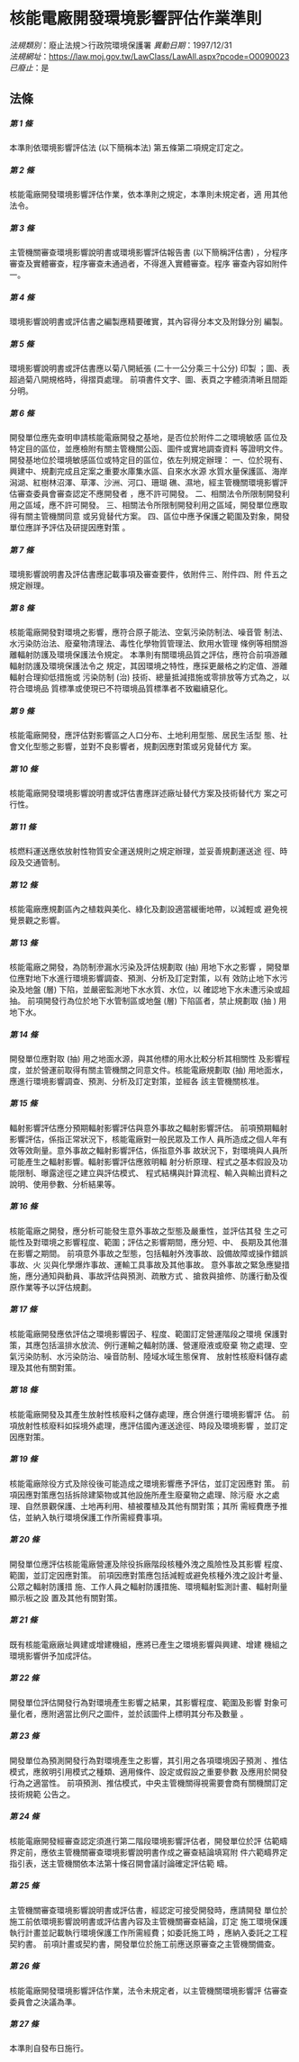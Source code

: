 # 核能電廠開發環境影響評估作業準則

*法規類別*：廢止法規＞行政院環境保護署
*異動日期*：1997/12/31  
*法規網址*：https://law.moj.gov.tw/LawClass/LawAll.aspx?pcode=O0090023
*已廢止*：是


## 法條
##### 第 1 條
本準則依環境影響評估法 (以下簡稱本法) 第五條第二項規定訂定之。

##### 第 2 條
核能電廠開發環境影響評估作業，依本準則之規定，本準則未規定者，適
用其他法令。

##### 第 3 條
主管機關審查環境影響說明書或環境影響評估報告書 (以下簡稱評估書)
，分程序審查及實體審查，程序審查未通過者，不得進入實體審查。程序
審查內容如附件一。

##### 第 4 條
環境影響說明書或評估書之編製應精要確實，其內容得分本文及附錄分別
編製。

##### 第 5 條
環境影響說明書或評估書應以菊八開紙張 (二十一公分乘三十公分) 印製
；圖、表超過菊八開規格時，得摺頁處理。
前項書件文字、圖、表頁之字體須清晰且間距分明。

##### 第 6 條
開發單位應先查明申請核能電廠開發之基地，是否位於附件二之環境敏感
區位及特定目的區位，並應檢附有關主管機關公函、圖件或實地調查資料
等證明文件。
開發基地位於環境敏感區位或特定目的區位，依左列規定辦理：
一、位於現有、興建中、規劃完成且定案之重要水庫集水區、自來水水源
    水質水量保護區、海岸潟湖、紅樹林沼澤、草澤、沙洲、河口、珊瑚
    礁、濕地，經主管機關環境影響評估審查委員會審查認定不應開發者
    ，應不許可開發。
二、相關法令所限制開發利用之區域，應不許可開發。
三、相關法令所限制開發利用之區域，開發單位應取得有關主管機關同意
    或另覓替代方案。
四、區位中應予保護之範圍及對象，開發單位應詳予評估及研提因應對策
    。


##### 第 7 條
環境影響說明書及評估書應記載事項及審查要件，依附件三、附件四、附
件五之規定辦理。

##### 第 8 條
核能電廠開發對環境之影響，應符合原子能法、空氣污染防制法、噪音管
制法、水污染防治法、廢棄物清理法、毒性化學物質管理法、飲用水管理
條例等相關游離輻射防護及環境保護法令規定。
本準則有關環境品質之評估，應符合前項游離輻射防護及環境保護法令之
規定，其因環境之特性，應採更嚴格之約定值、游離輻射合理抑低措施或
污染防制 (治) 技術、總量抵減措施或零排放等方式為之，以符合環境品
質標準或使現已不符環境品質標準者不致繼續惡化。

##### 第 9 條
核能電廠開發，應評估對影響區之人口分布、土地利用型態、居民生活型
態、社會文化型態之影響，並對不良影響者，規劃因應對策或另覓替代方
案。

##### 第 10 條
核能電廠開發環境影響說明書或評估書應詳述廠址替代方案及技術替代方
案之可行性。

##### 第 11 條
核燃料運送應依放射性物質安全運送規則之規定辦理，並妥善規劃運送途
徑、時段及交通管制。

##### 第 12 條
核能電廠應規劃區內之植栽與美化、綠化及劃設適當緩衝地帶，以減輕或
避免視覺景觀之影響。

##### 第 13 條
核能電廠之開發，為防制滲漏水污染及評估規劃取 (抽) 用地下水之影響
，開發單位應對地下水進行環境影響調查、預測、分析及訂定對策，以有
效防止地下水污染及地盤 (層) 下陷，並嚴密監測地下水水質、水位，以
確認地下水未遭污染或超抽。
前項開發行為位於地下水管制區或地盤 (層) 下陷區者，禁止規劃取 (抽
) 用地下水。

##### 第 14 條
開發單位應對取 (抽) 用之地面水源，與其他標的用水比較分析其相關性
及影響程度，並於營運前取得有關主管機關之同意文件。核能電廠規劃取
 (抽) 用地面水，應進行環境影響調查、預測、分析及訂定對策，並經各
該主管機關核准。

##### 第 15 條
輻射影響評估應分預期輻射影響評估與意外事故之輻射影響評估。
前項預期輻射影響評估，係指正常狀況下，核能電廠對一般民眾及工作人
員所造成之個人年有效等效劑量。意外事故之輻射影響評估，係指意外事
故狀況下，對環境與人員所可能產生之輻射影響。輻射影響評估應敘明輻
射分析原理、程式之基本假設及功能限制、曝露途徑之建立與評估模式、
程式結構與計算流程、輸入與輸出資料之說明、使用參數、分析結果等。

##### 第 16 條
核能電廠之開發，應分析可能發生意外事故之型態及嚴重性，並評估其發
生之可能性及對環境之影響程度、範圍；評估之影響期間，應分短、中、
長期及其他潛在影響之期間。
前項意外事故之型態，包括輻射外洩事故、設備故障或操作錯誤事故、火
災與化學爆炸事故、運輸工具事故及其他事故。
意外事故之緊急應變措施，應分通知與動員、事故評估與預測、疏散方式
、搶救與搶修、防護行動及復原作業等予以評估規劃。

##### 第 17 條
核能電廠開發應依評估之環境影響因子、程度、範圍訂定營運階段之環境
保護對策，其應包括溫排水放流、例行運輸之輻射防護、營運廢液或廢棄
物之處理、空氣污染防制、水污染防治、噪音防制、陸域水域生態保育、
放射性核廢料儲存處理及其他有關對策。

##### 第 18 條
核能電廠開發及其產生放射性核廢料之儲存處理，應合併進行環境影響評
估。
前項放射性核廢料如採境外處理，應評估國內運送途徑、時段及環境影響
，並訂定因應對策。

##### 第 19 條
核能電廠除役方式及除役後可能造成之環境影響應予評估，並訂定因應對
策。
前項因應對策應包括拆除建築物或其他設施所產生廢棄物之處理、除污廢
水之處理、自然景觀保護、土地再利用、植被覆植及其他有關對策；其所
需經費應予推估，並納入執行環境保護工作所需經費事項。

##### 第 20 條
開發單位應評估核能電廠營運及除役拆廠階段核種外洩之風險性及其影響
程度、範圍，並訂定因應對策。
前項因應對策應包括減輕或避免核種外洩之設計考量、公眾之輻射防護措
施、工作人員之輻射防護措施、環境輻射監測計畫、輻射劑量顯示板之設
置及其他有關對策。

##### 第 21 條
既有核能電廠廠址興建或增建機組，應將已產生之環境影響與興建、增建
機組之環境影響併予加成評估。

##### 第 22 條
開發單位評估開發行為對環境產生影響之結果，其影響程度、範圍及影響
對象可量化者，應附適當比例尺之圖件，並於該圖件上標明其分布及數量
。

##### 第 23 條
開發單位為預測開發行為對環境產生之影響，其引用之各項環境因子預測
、推估模式，應敘明引用模式之種類、適用條件、設定或假設之重要參數
及應用於開發行為之適當性。
前項預測、推估模式，中央主管機關得視需要會商有關機關訂定技術規範
公告之。

##### 第 24 條
核能電廠開發經審查認定須進行第二階段環境影響評估者，開發單位於評
估範疇界定前，應依主管機關審查環境影響說明書作成之審查結論填寫附
件六範疇界定指引表，送主管機關依本法第十條召開會議討論確定評估範
疇。

##### 第 25 條
主管機關審查環境影響說明書或評估書，經認定可接受開發時，應請開發
單位於施工前依環境影響說明書或評估書內容及主管機關審查結論，訂定
施工環境保護執行計畫並記載執行環境保護工作所需經費；如委託施工時
，應納入委託之工程契約書。
前項計畫或契約書，開發單位於施工前應送原審查之主管機關備查。

##### 第 26 條
核能電廠開發環境影響評估作業，法令未規定者，以主管機關環境影響評
估審查委員會之決議為準。

##### 第 27 條
本準則自發布日施行。


